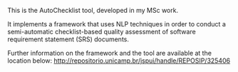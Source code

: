 This is the AutoChecklist tool, developed in my MSc work.

It implements a framework that uses NLP techniques in order to conduct a semi-automatic checklist-based quality assessment of software requirement statement (SRS) documents.

Further information on the framework and the tool are available at the location below:
http://repositorio.unicamp.br/jspui/handle/REPOSIP/325406
